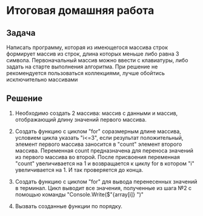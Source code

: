 # Итоговая домашняя работа

## Задача

Написать программу, которая из имеющегося массива строк формирует массив из строк, длина которых меньше либо равна 3 символа. Первоначальный массив можно ввести с клавиатуры, либо задать на старте выполнения алгоритма. При решение не рекомендуется пользоваться коллекциями, лучше обойтись исключительно массивами

## Решение

1. Необходимо создать 2 массива: массив с данными и массив, отображающий длину значений первого массива.

2. Создать функцию с циклом "for" соразмерным длине массива, условием цикла указать "i<=3", если результат положительный, элемент первого массива заносится в "count" элемент второго массива. Переменная count предназначена для переноса значений из первого массива во второй. После присвоения переменная "count" увеличивается на 1 и возвращается к циклу for в котором "i" увеличивается на 1. И так проверяется до конца.

3. Создать функцию с циклом "for" для вывода перенесенных значений в терминал. Цикл выводит все значения, полученные из шага №2 с помощью команды "Console.Write($"{array[i]} ")"

4. Вызвать созданные функции по порядку.
